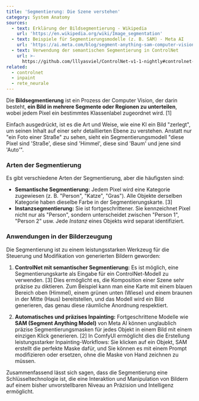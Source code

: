 ```yaml
---
title: 'Segmentierung: Die Szene verstehen'
category: System Anatomy
sources:
  - text: Erklärung der Bildsegmentierung - Wikipedia
    url: 'https://en.wikipedia.org/wiki/Image_segmentation'
  - text: Beispiele für Segmentierungsmodelle (z. B. SAM) - Meta AI
    url: 'https://ai.meta.com/blog/segment-anything-sam-computer-vision-model/'
  - text: Verwendung der semantischen Segmentierung in ControlNet
    url: >-
      https://github.com/lllyasviel/ControlNet-v1-1-nightly#controlnet-11-with-semantic-segmentation
related:
  - controlnet
  - inpaint
  - rete_neurale
---
```


Die **Bildsegmentierung** ist ein Prozess der Computer Vision, der darin besteht, **ein Bild in mehrere Segmente oder Regionen zu unterteilen**, wobei jedem Pixel ein bestimmtes Klassenlabel zugeordnet wird. [1]

Einfach ausgedrückt, ist es die Art und Weise, wie eine KI ein Bild "zerlegt", um seinen Inhalt auf einer sehr detaillierten Ebene zu verstehen. Anstatt nur "ein Foto einer Straße" zu sehen, sieht ein Segmentierungsmodell "diese Pixel sind 'Straße', diese sind 'Himmel', diese sind 'Baum' und jene sind 'Auto'".

### Arten der Segmentierung

Es gibt verschiedene Arten der Segmentierung, aber die häufigsten sind:
- **Semantische Segmentierung:** Jedem Pixel wird eine Kategorie zugewiesen (z. B. "Person", "Katze", "Gras"). Alle Objekte derselben Kategorie haben dieselbe Farbe in der Segmentierungskarte. [3]
- **Instanzsegmentierung:** Sie ist fortgeschrittener. Sie kennzeichnet Pixel nicht nur als "Person", sondern unterscheidet zwischen "Person 1", "Person 2" usw. Jede *Instanz* eines Objekts wird separat identifiziert.

### Anwendungen in der Bilderzeugung

Die Segmentierung ist zu einem leistungsstarken Werkzeug für die Steuerung und Modifikation von generierten Bildern geworden:

1.  **ControlNet mit semantischer Segmentierung:**
    Es ist möglich, eine Segmentierungskarte als Eingabe für ein ControlNet-Modell zu verwenden. [3] Dies ermöglicht es, die Komposition einer Szene sehr präzise zu diktieren. Zum Beispiel kann man eine Karte mit einem blauen Bereich oben (Himmel), einem grünen unten (Wiese) und einem braunen in der Mitte (Haus) bereitstellen, und das Modell wird ein Bild generieren, das genau diese räumliche Anordnung respektiert.

2.  **Automatisches und präzises Inpainting:**
    Fortgeschrittene Modelle wie **SAM (Segment Anything Model)** von Meta AI können unglaublich präzise Segmentierungsmasken für jedes Objekt in einem Bild mit einem einzigen Klick generieren. [2] In ComfyUI ermöglicht dies die Erstellung leistungsstarker Inpainting-Workflows: Sie klicken auf ein Objekt, SAM erstellt die perfekte Maske dafür, und Sie können es mit einem Prompt modifizieren oder ersetzen, ohne die Maske von Hand zeichnen zu müssen.

Zusammenfassend lässt sich sagen, dass die Segmentierung eine Schlüsseltechnologie ist, die eine Interaktion und Manipulation von Bildern auf einem bisher unvorstellbaren Niveau an Präzision und Intelligenz ermöglicht.
